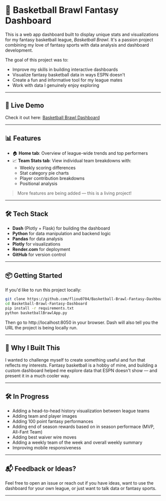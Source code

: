 # 🏀 Basketball Brawl Fantasy Dashboard

This is a web app dashboard built to display unique stats and visualizations for my fantasy basketball league, *Basketball Brawl*. It's a passion project combining my love of fantasy sports with data analysis and dashboard development.

The goal of this project was to:
- Improve my skills in building interactive dashboards
- Visualize fantasy basketball data in ways ESPN doesn't
- Create a fun and informative tool for my league mates
- Work with data I genuinely enjoy exploring

---

## 🚀 Live Demo

Check it out here: [Basketball Brawl Dashboard](https://your-render-url.onrender.com)

---

## 📊 Features

- 🏠 **Home tab**: Overview of league-wide trends and top performers
- 📈 **Team Stats tab**: View individual team breakdowns with:
  - Weekly scoring differences
  - Stat category pie charts
  - Player contribution breakdowns
  - Positional analysis

> More features are being added — this is a living project!

---

## 🛠 Tech Stack

- **Dash** (Plotly + Flask) for building the dashboard
- **Python** for data manipulation and backend logic
- **Pandas** for data analysis
- **Plotly** for visualizations
- **Render.com** for deployment
- **GitHub** for version control

---

## 📦 Getting Started

If you'd like to run this project locally:

```bash
git clone https://github.com/fliou0704/Basketball-Brawl-Fantasy-Dashboard.git
cd Basketball-Brawl-Fantasy-Dashboard
pip install -r requirements.txt
python basketballBrawlApp.py
```

Then go to http://localhost:8050 in your browser. Dash will also tell you the URL the project is being locally run.

---

## 🧠 Why I Built This

I wanted to challenge myself to create something useful and fun that reflects my interests. Fantasy basketball is a hobby of mine, and building a custom dashboard helped me explore data that ESPN doesn't show — and present it in a much cooler way.

---

## 🛠 In Progress

- Adding a head-to-head history visualization between league teams
- Adding team and player images
- Adding 100 point fantasy performances
- Adding end of season rewards based on in season performace (MVP, All-Fant Team)
- Adding best waiver wire moves
- Adding a weekly team of the week and overall weekly summary
- Improving mobile responsiveness

---

## 📬 Feedback or Ideas?

Feel free to open an issue or reach out if you have ideas, want to use the dashboard for your own league, or just want to talk data or fantasy sports.

---

